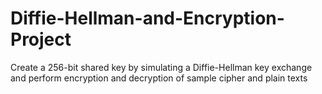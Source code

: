 # Diffie-Hellman-and-Encryption-Project
Create a 256-bit shared key by simulating a Diffie-Hellman key exchange and perform encryption and decryption of sample cipher and plain texts
